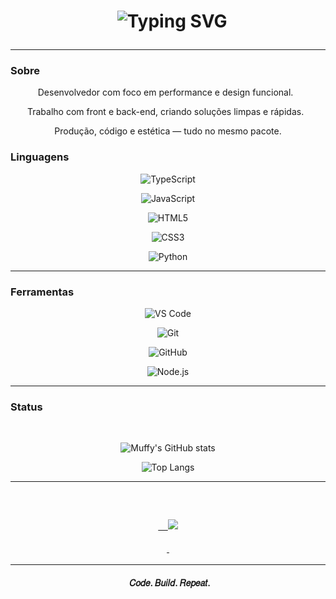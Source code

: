 <!-- README - Romantic Muffy -->



<h1 align="center">

  <img src="https://readme-typing-svg.demolab.com?font=JetBrains+Mono&weight=900&size=35&duration=2800&pause=1000&color=9B5DE5&center=true&vCenter=true&width=700&lines=Romantic+Muffy;Fullstack+Developer;Code+in+Motion" alt="Typing SVG" />

</h1>



---



### Sobre

<center>

Desenvolvedor com foco em performance e design funcional.  

Trabalho com front e back-end, criando soluções limpas e rápidas.  

Produção, código e estética — tudo no mesmo pacote.

</center>



### Linguagens

<div align="center">



![TypeScript](https://img.shields.io/badge/-TypeScript-2F74C0?style=for-the-badge&logo=typescript&logoColor=white)

![JavaScript](https://img.shields.io/badge/-JavaScript-F7DF1E?style=for-the-badge&logo=javascript&logoColor=black)

![HTML5](https://img.shields.io/badge/-HTML5-E34F26?style=for-the-badge&logo=html5&logoColor=white)

![CSS3](https://img.shields.io/badge/-CSS3-1572B6?style=for-the-badge&logo=css3)

![Python](https://img.shields.io/badge/-Python-3776AB?style=for-the-badge&logo=python&logoColor=yellow)



</div>



---



### Ferramentas

<div align="center">



![VS Code](https://img.shields.io/badge/-VS%20Code-9B5DE5?style=for-the-badge&logo=visualstudiocode&logoColor=white)

![Git](https://img.shields.io/badge/-Git-6A0DAD?style=for-the-badge&logo=git&logoColor=white)

![GitHub](https://img.shields.io/badge/-GitHub-2D2D2D?style=for-the-badge&logo=github)

![Node.js](https://img.shields.io/badge/-Node.js-3C873A?style=for-the-badge&logo=node.js&logoColor=white)



</div>



---



### Status

<div align="center">

  

![Muffy's GitHub stats](https://github-readme-stats.vercel.app/api?username=RomanticMuffy&show_icons=true&theme=tokyonight&hide_border=true&title_color=9B5DE5&icon_color=9B5DE5)

![Top Langs](https://github-readme-stats.vercel.app/api/top-langs/?username=RomanticMuffy&layout=compact&theme=tokyonight&hide_border=true&title_color=9B5DE5)



</div>



---



<h3 align="center">

  <a href="https://github.com/RomanticMuffy">

    <img src="https://img.shields.io/badge/Ver%20Projetos-9B5DE5?style=for-the-badge&logo=github&logoColor=white" />

  </a>

</h3>



---



<h4 align="center">

  𝐶𝑜𝑑𝑒. 𝐵𝑢𝑖𝑙𝑑. 𝑅𝑒𝑝𝑒𝑎𝑡.

</h4>
